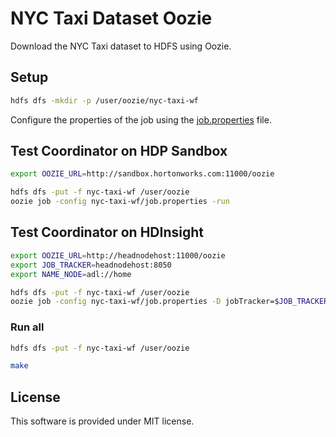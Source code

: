# NYC Taxi Dataset Oozie

Download the NYC Taxi dataset to HDFS using Oozie.

## Setup

```sh
hdfs dfs -mkdir -p /user/oozie/nyc-taxi-wf
```

Configure the properties of the job using the [job.properties](nyc-taxi-wf/job.properties) file.

## Test Coordinator on HDP Sandbox

```sh
export OOZIE_URL=http://sandbox.hortonworks.com:11000/oozie

hdfs dfs -put -f nyc-taxi-wf /user/oozie
oozie job -config nyc-taxi-wf/job.properties -run
```

## Test Coordinator on HDInsight

```sh
export OOZIE_URL=http://headnodehost:11000/oozie
export JOB_TRACKER=headnodehost:8050
export NAME_NODE=adl://home

hdfs dfs -put -f nyc-taxi-wf /user/oozie
oozie job -config nyc-taxi-wf/job.properties -D jobTracker=$JOB_TRACKER -D nameNode=$NAME_NODE -run
```

### Run all

```sh
hdfs dfs -put -f nyc-taxi-wf /user/oozie

make
```

## License

This software is provided under MIT license.
